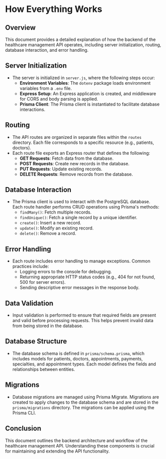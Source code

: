 # How Everything Works

## Overview

This document provides a detailed explanation of how the backend of the healthcare management API operates, including server initialization, routing, database interaction, and error handling.

## Server Initialization

- The server is initialized in `server.js`, where the following steps occur:
  - **Environment Variables**: The `dotenv` package loads environment variables from a `.env` file.
  - **Express Setup**: An Express application is created, and middleware for CORS and body parsing is applied.
  - **Prisma Client**: The Prisma client is instantiated to facilitate database interactions.

## Routing

- The API routes are organized in separate files within the `routes` directory. Each file corresponds to a specific resource (e.g., patients, doctors).
- Each route file exports an Express router that defines the following:
  - **GET Requests**: Fetch data from the database.
  - **POST Requests**: Create new records in the database.
  - **PUT Requests**: Update existing records.
  - **DELETE Requests**: Remove records from the database.

## Database Interaction

- The Prisma client is used to interact with the PostgreSQL database. Each route handler performs CRUD operations using Prisma's methods:
  - `findMany()`: Fetch multiple records.
  - `findUnique()`: Fetch a single record by a unique identifier.
  - `create()`: Insert a new record.
  - `update()`: Modify an existing record.
  - `delete()`: Remove a record.

## Error Handling

- Each route includes error handling to manage exceptions. Common practices include:
  - Logging errors to the console for debugging.
  - Returning appropriate HTTP status codes (e.g., 404 for not found, 500 for server errors).
  - Sending descriptive error messages in the response body.

## Data Validation

- Input validation is performed to ensure that required fields are present and valid before processing requests. This helps prevent invalid data from being stored in the database.

## Database Structure

- The database schema is defined in `prisma/schema.prisma`, which includes models for patients, doctors, appointments, payments, specialties, and appointment types. Each model defines the fields and relationships between entities.

## Migrations

- Database migrations are managed using Prisma Migrate. Migrations are created to apply changes to the database schema and are stored in the `prisma/migrations` directory. The migrations can be applied using the Prisma CLI.

## Conclusion

This document outlines the backend architecture and workflow of the healthcare management API. Understanding these components is crucial for maintaining and extending the API functionality.